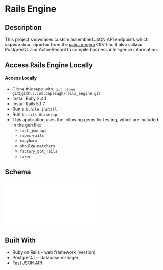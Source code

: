 # Rails Engine

## Description 
This project showcases custom assembled JSON API endpoints which expose data imported from the [sales engine](https://github.com/turingschool-examples/sales_engine/tree/master/data) CSV file. It also utilizes PostgresQL and ActiveRecord to compile business intelligence information.

## Access Rails Engine Locally 

#### Access Locally
* Clone this repo with: `git clone git@github.com:Capleugh/rails_engine.git`
* Install Ruby 2.4.1
* Install Rails 5.1.7
* Run `$ bundle install`
* Run `$ rails db:setup`
* This application uses the following gems for testing, which are included in the gemfile:
   * `fast_jsonapi`
   * `rspec-rails`
   * `capybara`
   * `shoulda-matchers`
   * `factory_bot_rails`
   * `faker`
   
## Schema 
![alt text](rails_engine.pdf)

## Built With
* Ruby on Rails - web framework (version)
* PostgresQL - database manager
* [Fast JSON API](https://github.com/Netflix/fast_jsonapi/blob/master/performance_methodology.md) 


